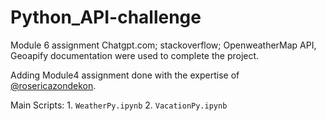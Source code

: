 # Python_API-challenge
Module 6 assignment
Chatgpt.com; stackoverflow; OpenweatherMap API, Geoapify documentation were used to complete the project.

Adding Module4 assignment done with the expertise of [@rosericazondekon](https://github.com/rosericazondekon).

Main Scripts:
    1. `WeatherPy.ipynb`
    2. `VacationPy.ipynb`